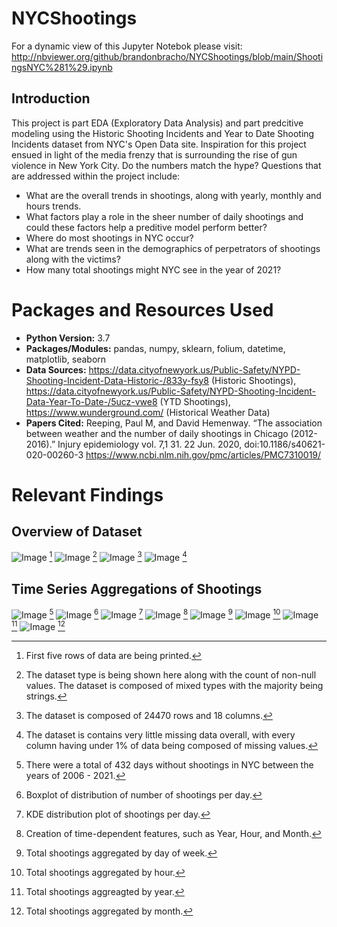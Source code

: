 # NYCShootings
For a dynamic view of this Jupyter Notebok please visit: http://nbviewer.org/github/brandonbracho/NYCShootings/blob/main/ShootingsNYC%281%29.ipynb
## Introduction 
This project is part EDA (Exploratory Data Analysis) and part predcitive modeling using the Historic Shooting Incidents and Year to Date Shooting Incidents dataset from NYC's Open Data site. Inspiration for this project ensued in light of the media frenzy that is surrounding the rise of gun violence in New York City. Do the numbers match the hype? Questions that are addressed within the project include:
- What are the overall trends in shootings, along with yearly, monthly and hours trends.
- What factors play a role in the sheer number of daily shootings and could these factors help a preditive model perform better?
- Where do most shootings in NYC occur?
- What are trends seen in the demographics of perpetrators of shootings along with the victims?
- How many total shootings might NYC see in the year of 2021?
# Packages and Resources Used
- **Python Version:** 3.7
- **Packages/Modules:** pandas, numpy, sklearn, folium, datetime, matplotlib, seaborn
- **Data Sources:** https://data.cityofnewyork.us/Public-Safety/NYPD-Shooting-Incident-Data-Historic-/833y-fsy8 (Historic Shootings), https://data.cityofnewyork.us/Public-Safety/NYPD-Shooting-Incident-Data-Year-To-Date-/5ucz-vwe8 (YTD Shootings), https://www.wunderground.com/ (Historical Weather Data)
- **Papers Cited:** Reeping, Paul M, and David Hemenway. “The association between weather and the number of daily shootings in Chicago (2012-2016).” Injury epidemiology vol. 7,1 31. 22 Jun. 2020, doi:10.1186/s40621-020-00260-3 https://www.ncbi.nlm.nih.gov/pmc/articles/PMC7310019/
# Relevant Findings
## Overview of Dataset
![Image](/images/dataset.png)
[^1]
![Image](/images/dataset%20type.png) 
[^2]
![Image](/images/dataset%20shape.png)
[^3]
![Image](/images/missing%20data.png)
[^4]

[^1]: First five rows of data are being printed. 
[^2]: The dataset type is being shown here along with the count of non-null values. The dataset is composed of mixed types with the majority being strings. 
[^3]: The dataset is composed of 24470 rows and 18 columns. 
[^4]: The dataset is contains very little missing data overall, with every column having under 1% of data being composed of missing values. 

## Time Series Aggregations of Shootings 
![Image](dayswoshootings.png)
[^5]
![Image](/images/dataset%20boxplot.png)
[^6]
![Image](/images/dataset%20kde.png)
[^7]
![Image](/images/feature%20creation.png)
[^8]
![Image](/images/shootingsbydayofweek.png)
[^9]
![Image](/images/shootingsbyhour.png)
[^10]
![Image](/images/shootingsbyyear.png)
[^11]
![Image](/images/shootingsbymonth.png)
[^12]

[^5]: There were a total of 432 days without shootings in NYC between the years of 2006 - 2021.
[^6]: Boxplot of distribution of number of shootings per day. 
[^7]: KDE distribution plot of shootings per day.
[^8]: Creation of time-dependent features, such as Year, Hour, and Month. 
[^9]: Total shootings aggregated by day of week. 
[^10]: Total shootings aggregated by hour.
[^11]: Total shootings aggreagted by year.
[^12]: Total shootings aggregated by month. 















